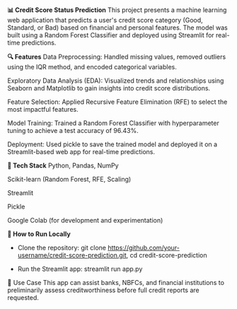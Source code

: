 **📊 Credit Score Status Prediction**
This project presents a machine learning web application that predicts a user's credit score category (Good, Standard, or Bad) based on financial and personal features. The model was built using a Random Forest Classifier and deployed using Streamlit for real-time predictions.

**🔍 Features**
Data Preprocessing: Handled missing values, removed outliers using the IQR method, and encoded categorical variables.

Exploratory Data Analysis (EDA): Visualized trends and relationships using Seaborn and Matplotlib to gain insights into credit score distributions.

Feature Selection: Applied Recursive Feature Elimination (RFE) to select the most impactful features.

Model Training: Trained a Random Forest Classifier with hyperparameter tuning to achieve a test accuracy of 96.43%.

Deployment: Used pickle to save the trained model and deployed it on a Streamlit-based web app for real-time predictions.

**🚀 Tech Stack**
Python, Pandas, NumPy

Scikit-learn (Random Forest, RFE, Scaling)

Streamlit

Pickle

Google Colab (for development and experimentation)

**📂 How to Run Locally**

- Clone the repository:
git clone https://github.com/your-username/credit-score-prediction.git,
cd credit-score-prediction

- Run the Streamlit app:
streamlit run app.py


📌 Use Case
This app can assist banks, NBFCs, and financial institutions to preliminarily assess creditworthiness before full credit reports are requested.

